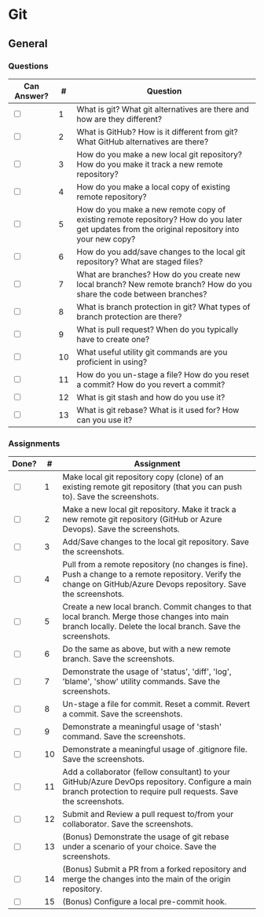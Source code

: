 # Git

## General

### Questions

| Can Answer? | # | Question |
| --- | --- | --- |
| <input type="checkbox"> | 1 | What is git? What git alternatives are there and how are they different? |
| <input type="checkbox"> | 2 | What is GitHub? How is it different from git? What GitHub alternatives are there? |
| <input type="checkbox"> | 3 | How do you make a new local git repository? How do you make it track a new remote repository? |
| <input type="checkbox"> | 4 | How do you make a local copy of existing remote repository? |
| <input type="checkbox"> | 5 | How do you make a new remote copy of existing remote repository? How do you later get updates from the original repository into your new copy? |
| <input type="checkbox"> | 6 | How do you add/save changes to the local git repository? What are staged files? |
| <input type="checkbox"> | 7 | What are branches? How do you create new local branch? New remote branch? How do you share the code between branches? |
| <input type="checkbox"> | 8 | What is branch protection in git? What types of branch protection are there? |
| <input type="checkbox"> | 9 | What is pull request? When do you typically have to create one? |
| <input type="checkbox"> | 10 | What useful utility git commands are you proficient in using? |
| <input type="checkbox"> | 11 | How do you un-stage a file? How do you reset a commit? How do you revert a commit? |
| <input type="checkbox"> | 12 | What is git stash and how do you use it? |
| <input type="checkbox"> | 13 | What is git rebase? What is it used for? How can you use it? |

### Assignments

| Done? | # | Assignment |
| --- | --- | --- |
| <input type="checkbox"> | 1 | Make local git repository copy (clone) of an existing remote git repository (that you can push to). Save the screenshots. |
| <input type="checkbox"> | 2 | Make a new local git repository. Make it track a new remote git repository (GitHub or Azure Devops). Save the screenshots. |
| <input type="checkbox"> | 3 | Add/Save changes to the local git repository. Save the screenshots. |
| <input type="checkbox"> | 4 | Pull from a remote repository (no changes is fine). Push a change to a remote repository. Verify the change on GitHub/Azure Devops repository. Save the screenshots. |
| <input type="checkbox"> | 5 | Create a new local branch. Commit changes to that local branch. Merge those changes into main branch locally. Delete the local branch. Save the screenshots. |
| <input type="checkbox"> | 6 | Do the same as above, but with a new remote branch. Save the screenshots. |
| <input type="checkbox"> | 7 | Demonstrate the usage of 'status', 'diff', 'log', 'blame', 'show' utility commands. Save the screenshots. |
| <input type="checkbox"> | 8 | Un-stage a file for commit. Reset a commit. Revert a commit. Save the screenshots. |
| <input type="checkbox"> | 9 | Demonstrate a meaningful usage of 'stash' command. Save the screenshots. |
| <input type="checkbox"> | 10 | Demonstrate a meaningful usage of .gitignore file. Save the screenshots. |
| <input type="checkbox"> | 11 | Add a collaborator (fellow consultant) to your GitHub/Azure DevOps repository. Configure a main branch protection to require pull requests. Save the screenshots. |
| <input type="checkbox"> | 12 | Submit and Review a pull request to/from your collaborator. Save the screenshots. |
| <input type="checkbox"> | 13 | (Bonus) Demonstrate the usage of git rebase under a scenario of your choice. Save the screenshots. |
| <input type="checkbox"> | 14 | (Bonus) Submit a PR from a forked repository and merge the changes into the main of the origin repository. |
| <input type="checkbox"> | 15 | (Bonus) Configure a local pre-commit hook. |
